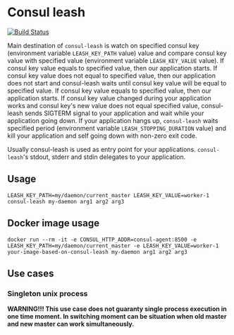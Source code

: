 # Consul leash

[![Build Status](https://travis-ci.org/kimmelserj/consul-leash.svg?branch=master)](https://travis-ci.org/kimmelserj/consul-leash)

Main destination of `consul-leash` is watch on specified consul key (environment variable `LEASH_KEY_PATH` value) value and compare consul key value with specified value (environment variable `LEASH_KEY_VALUE` value). If consul key value equals to specified value, then our application starts. If consul key value does not equal to specified value, then our application does not start and consul-leash waits until consul key value will be equal to specified value. If consul key value equals to specified value, then our application starts. If consul key value changed during your application works and consul key's new value does not equal specified value, consul-leash sends SIGTERM signal to your application and wait while your application going down. If your application hangs up, `consul-leash` waits specified period (environment variable `LEASH_STOPPING_DURATION` value) and kill your application and self going down with non-zero exit code.

Usually consul-leash is used as entry point for your applications. `consul-leash`'s stdout, stderr and stdin delegates to your application.

## Usage

    LEASH_KEY_PATH=my/daemon/current_master LEASH_KEY_VALUE=worker-1 consul-leash my-daemon arg1 arg2 arg3

## Docker image usage

    docker run --rm -it -e CONSUL_HTTP_ADDR=consul-agent:8500 -e LEASH_KEY_PATH=my/daemon/current_master -e LEASH_KEY_VALUE=worker-1 your-image-based-on-consul-leash my-daemon arg1 arg2 arg3

## Use cases

### Singleton unix process

**WARNING!!! This use case does not guaranty single process execution in one time moment. In switching moment can be situation when old master and new master can work simultaneously.** 
